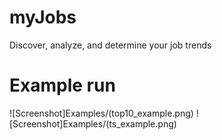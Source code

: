 # myJobs
Discover, analyze, and determine your job trends

# Example run
![Screenshot]Examples/(top10_example.png)
![Screenshot]Examples/(ts_example.png)
